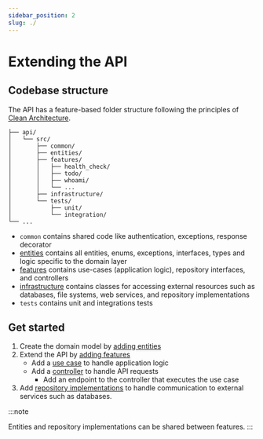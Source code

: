 ```yaml
---
sidebar_position: 2
slug: ./
---
```


# Extending the API

## Codebase structure

The API has a feature-based folder structure following the principles of [Clean Architecture](./clean-architecture). 

```
├── api/
│   └── src/
│       ├── common/
│       ├── entities/ 
│       ├── features/ 
│       │   ├── health_check/
│       │   ├── todo/
│       │   ├── whoami/
│       │   └── ...
│       ├── infrastructure/ 
│       └── tests/
│           ├── unit/
│           └── integration/       
└── ...
```

- `common` contains shared code like authentication, exceptions, response decorator
- [entities](./02-entities.md) contains all entities, enums, exceptions, interfaces, types and logic specific to the domain layer
- [features](./features) contains use-cases (application logic), repository interfaces, and controllers
- [infrastructure](./adding-infrastructure) contains classes for accessing external resources such as databases, file systems, web services, and repository implementations
- `tests` contains unit and integrations tests 

## Get started 

1. Create the domain model by [adding entities](./02-entities.md)
2. Extend the API by [adding features](./features)
   * Add a [use case](./features/02-use-cases.md) to handle application logic 
   * Add a [controller](./features/01-controllers.md) to handle API requests
      * Add an endpoint to the controller that executes the use case
3. Add [repository implementations](./adding-infrastructure/02-repositories.md) to handle communication to external services such as databases.


:::note

Entities and repository implementations can be shared between features.
:::